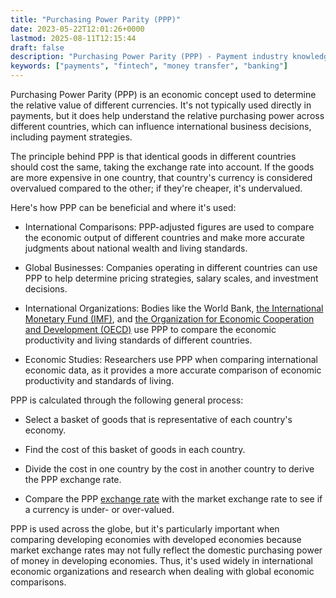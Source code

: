 ```yaml
---
title: "Purchasing Power Parity (PPP)"
date: 2023-05-22T12:01:26+0000
lastmod: 2025-08-11T12:15:44
draft: false
description: "Purchasing Power Parity (PPP) - Payment industry knowledge and insights"
keywords: ["payments", "fintech", "money transfer", "banking"]
---
```


Purchasing Power Parity (PPP) is an economic concept used to determine the relative value of different currencies. It's not typically used directly in payments, but it does help understand the relative purchasing power across different countries, which can influence international business decisions, including payment strategies.

The principle behind PPP is that identical goods in different countries should cost the same, taking the exchange rate into account. If the goods are more expensive in one country, that country's currency is considered overvalued compared to the other; if they're cheaper, it's undervalued.

Here's how PPP can be beneficial and where it's used:

- International Comparisons: PPP-adjusted figures are used to compare the economic output of different countries and make more accurate judgments about national wealth and living standards.

- Global Businesses: Companies operating in different countries can use PPP to help determine pricing strategies, salary scales, and investment decisions.

- International Organizations: Bodies like the World Bank, [the International Monetary Fund (IMF)](https://faisalkhanllc.xyz/resources/payments-wiki/i/international-monetary-fund-imf/), and [the Organization for Economic Cooperation and Development (OECD)](https://faisalkhanllc.xyz/resources/payments-wiki/o/organisation-for-economic-co-operation-and-development-oecd/) use PPP to compare the economic productivity and living standards of different countries.

- Economic Studies: Researchers use PPP when comparing international economic data, as it provides a more accurate comparison of economic productivity and standards of living.

PPP is calculated through the following general process:

- Select a basket of goods that is representative of each country's economy.

- Find the cost of this basket of goods in each country.

- Divide the cost in one country by the cost in another country to derive the PPP exchange rate.

- Compare the PPP [exchange rate](https://faisalkhanllc.xyz/resources/payments-wiki/e/exchange-rate/) with the market exchange rate to see if a currency is under- or over-valued.

PPP is used across the globe, but it's particularly important when comparing developing economies with developed economies because market exchange rates may not fully reflect the domestic purchasing power of money in developing economies. Thus, it's used widely in international economic organizations and research when dealing with global economic comparisons.